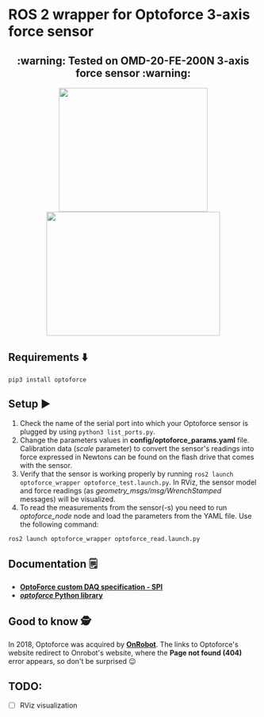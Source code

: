 # ROS 2 wrapper for Optoforce 3-axis force sensor 

<h2 align="center">:warning: Tested on OMD-20-FE-200N 3-axis force sensor :warning:</h2> 
<p align="center">
<img src="https://github.com/jkaniuka/optoforce_ros2/assets/80155305/b73e3afe-6a09-474e-b10f-f6044036163a" width="300" height="250"/><img src="https://github.com/jkaniuka/optoforce_ros2/assets/80155305/fc0aaf77-cd6f-47e9-9d28-0a5eab07a767" width="350" height="250"/>
</p> 



## Requirements :arrow_down:
```
pip3 install optoforce
```

## Setup :arrow_forward:
1. Check the name of the serial port into which your Optoforce sensor is plugged by using `python3 list_ports.py`.
2. Change the parameters values in **config/optoforce_params.yaml** file. Calibration data (_scale_ parameter) to convert the sensor's readings into force expressed in Newtons can be found on the flash drive that comes with the sensor.
3. Verify that the sensor is working properly by running `ros2 launch optoforce_wrapper optoforce_test.launch.py`. In RViz, the sensor model and force readings (as _geometry_msgs/msg/WrenchStamped_ messages) will be visualized.
4. To read the measurements from the sensor(-s) you need to run _optoforce_node_ node and load the parameters from the YAML file. Use the following command:
```
ros2 launch optoforce_wrapper optoforce_read.launch.py
```

## Documentation :spiral_notepad:
- [**OptoForce custom DAQ specification - SPI**](http://www.cs.cmu.edu/~cga/optoforce/optoforce-spi.pdf)  
- [**_optoforce_ Python library**](https://pypi.org/project/optoforce/)

## Good to know :detective:
In 2018, Optoforce was acquired by [**OnRobot**](https://onrobot.com/pl). The links to Optoforce's website redirect to Onrobot's website, where the **Page not found (404)** error appears, so don't be surprised :wink:

## TODO:

- [ ] RViz visualization

